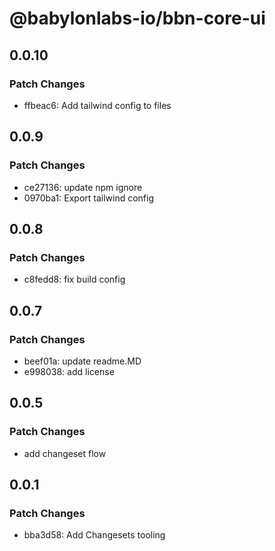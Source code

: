 # @babylonlabs-io/bbn-core-ui

## 0.0.10

### Patch Changes

- ffbeac6: Add tailwind config to files

## 0.0.9

### Patch Changes

- ce27136: update npm ignore
- 0970ba1: Export tailwind config

## 0.0.8

### Patch Changes

- c8fedd8: fix build config

## 0.0.7

### Patch Changes

- beef01a: update readme.MD
- e998038: add license

## 0.0.5

### Patch Changes

- add changeset flow

## 0.0.1

### Patch Changes

- bba3d58: Add Changesets tooling
